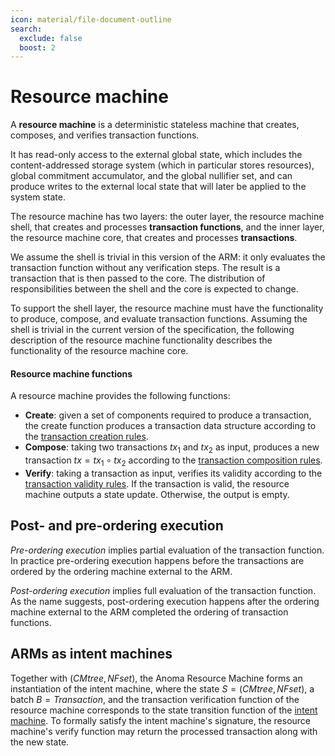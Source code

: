 ```yaml
---
icon: material/file-document-outline
search:
  exclude: false
  boost: 2
---
```


# Resource machine

A **resource machine** is a deterministic stateless machine that creates, composes, and verifies transaction functions.

It has read-only access to the external global state, which includes the content-addressed storage system (which in particular stores resources), global commitment accumulator, and the global nullifier set, and can produce writes to the external local state that will later be applied to the system state.

The resource machine has two layers: the outer layer, the resource machine shell, that creates and processes **transaction functions**, and the inner layer, the resource machine core, that creates and processes **transactions**.

We assume the shell is trivial in this version of the ARM: it only evaluates the transaction function without any verification steps. The result is a transaction that is then passed to the core. The distribution of responsibilities between the shell and the core is expected to change.

To support the shell layer, the resource machine must have the functionality to produce, compose, and evaluate transaction functions. Assuming the shell is trivial in the current version of the specification, the following description of the resource machine functionality describes the functionality of the resource machine core.

#### Resource machine functions

A resource machine provides the following functions:

- **Create**: given a set of components required to produce a transaction, the create function produces a transaction data structure according to the [transaction creation rules](../transaction.md#creation).
- **Compose**: taking two transactions $tx_1$ and $tx_2$ as input, produces a new transaction $tx = tx_1 \circ tx_2$ according to the [transaction composition rules](../transaction.md#composition).
- **Verify**: taking a transaction as input, verifies its validity according to the [transaction validity rules](../transaction.md#validity). If the transaction is valid, the resource machine outputs a state update. Otherwise, the output is empty.


## Post- and pre-ordering execution

*Pre-ordering execution* implies partial evaluation of the transaction function. In practice pre-ordering execution happens before the transactions are ordered by the ordering machine external to the ARM.

*Post-ordering execution* implies full evaluation of the transaction function. As the name suggests, post-ordering execution happens after the ordering machine external to the ARM completed the ordering of transaction functions.

## ARMs as intent machines

Together with $(CMtree, NFset)$, the Anoma Resource Machine forms an instantiation of the intent machine, where the state $S = (CMtree, NFset)$, a batch $B = Transaction$, and the transaction verification function of the resource machine corresponds to the state transition function of the [intent machine](). To formally satisfy the intent machine's signature, the resource machine's verify function may return the processed transaction along with the new state.


